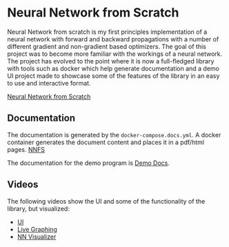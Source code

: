# Neural Network from Scratch

Neural Network from scratch is my first principles implementation of a neural network with forward and backward propagations with a number of different gradient and non-gradient based optimizers. The goal of this project was to become more familiar with the workings of a neural network. The project has evolved to the point where it is now a full-fledged library with tools such as docker which help generate documentation and a demo UI project made to showcase some of the features of the library in an easy to use and interactive format.

[Neural Network from Scratch](library/nnfs_library.md)

## Documentation

The documentation is generated by the `docker-compose.docs.yml`. A docker container generates the document content and places it in a pdf/html pages. [NNFS](library/docs)

The documentation for the demo program is [Demo Docs](program/nnfs_demo.md).

## Videos

The following videos show the UI and some of the functionality of the library, but visualized:

- [UI](videos/Neural%20Networks%20From%20Scratch%20UI.mp4)
- [Live Graphing](videos/Neural%20Network%20Live%20Graphing.mp4)
- [NN Visualizer](videos/Neural%20Network%20Visualizer.mp4)
